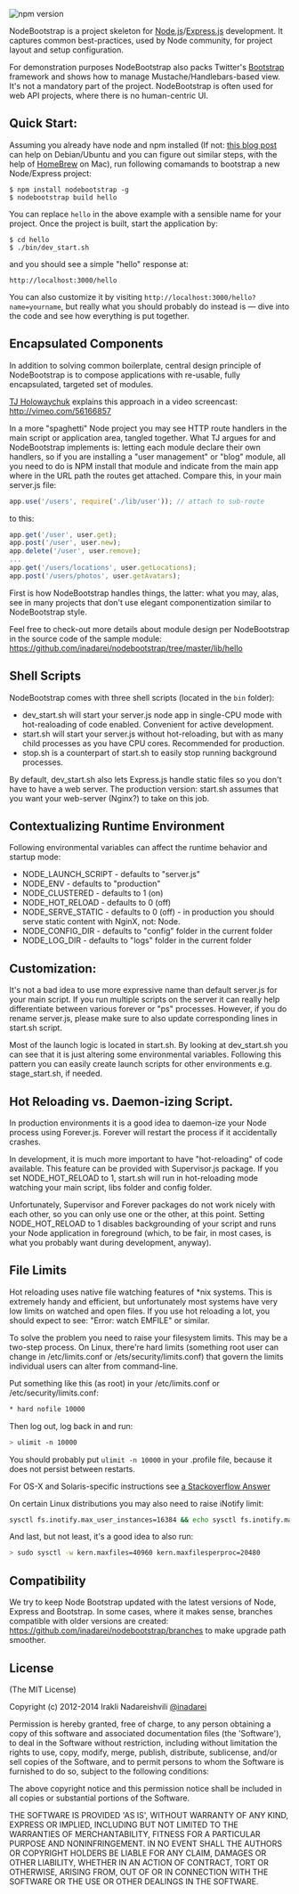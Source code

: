 ![npm version](https://img.shields.io/npm/v/nodebootstrap.svg)

NodeBootstrap is a project skeleton for [Node.js](http://nodejs.org/)/[Express.js](http://expressjs.com)
development. It captures common best-practices, used by Node community, for project layout and setup configuration.

For demonstration purposes NodeBootstrap also packs Twitter's [Bootstrap](http://twitter.github.com/bootstrap/)
framework and shows how to manage Mustache/Handlebars-based view. It's not a mandatory part of the project.
NodeBootstrap is often used for web API projects, where there is no human-centric UI.

## Quick Start:

Assuming you already have node and npm installed (If not: 
[this blog post](http://freshblurbs.com/install-node-js-and-express-js-nginx-debian-lenny) can help on Debian/Ubuntu
and you can figure out similar steps, with the help of [HomeBrew](http://mxcl.github.com/homebrew/) on Mac), run
following comamands to bootstrap a new Node/Express project:

```console
$ npm install nodebootstrap -g
$ nodebootstrap build hello
```

You can replace `hello` in the above example with a sensible name for your project. Once the project is built, start the application by:

```console
$ cd hello
$ ./bin/dev_start.sh
```

and you should see a simple "hello" response at:

```
http://localhost:3000/hello
```

You can also customize it by visiting `http://localhost:3000/hello?name=yourname`, but really
what you should probably do instead is — dive into the code and see how everything is put together.

## Encapsulated Components

In addition to solving common boilerplate, central design principle of NodeBootstrap is to compose applications with
re-usable, fully encapsulated, targeted set of modules.

[TJ Holowaychuk](https://twitter.com/tjholowaychuk) explains this approach in a video screencast:
<http://vimeo.com/56166857>

In a more "spaghetti" Node project you may see HTTP route handlers in the main script or application area, tangled
together. What TJ argues for and NodeBootstrap implements is: letting each module declare their own handlers, so if you are installing
a "user management" or "blog" module, all you need to do is NPM install that module and indicate from the main app where
in the URL path the routes get attached. Compare this, in your main server.js file:

```javascript
app.use('/users', require('./lib/user')); // attach to sub-route
```

to this:

```javascript
app.get('/user', user.get);
app.post('/user', user.new);
app.delete('/user', user.remove);
...
app.get('/users/locations', user.getLocations);
app.post('/users/photos', user.getAvatars);
```

First is how NodeBootstrap handles things, the latter: what you may, alas, see in many projects that don't use
elegant componentization similar to NodeBootstrap style.

Feel free to check-out more details about module design per NodeBootstrap in the source code of the
sample module: <https://github.com/inadarei/nodebootstrap/tree/master/lib/hello>


## Shell Scripts

NodeBootstrap comes with three shell scripts (located in the `bin` folder):

* dev_start.sh will start your server.js node app in single-CPU mode with hot-realoading of code enabled. Convenient for
active development.
* start.sh will start your server.js without hot-reloading, but with as many child processes as you have CPU cores.
Recommended for production.
* stop.sh is a counterpart of start.sh to easily stop running background processes.

By default, dev_start.sh also lets Express.js handle static files so you don't have to have a web server. The production
version: start.sh assumes that you want your web-server (Nginx?) to take on this job.

## Contextualizing Runtime Environment

Following environmental variables can affect the runtime behavior and startup mode:

* NODE_LAUNCH_SCRIPT - defaults to "server.js"
* NODE_ENV - defaults to "production"
* NODE_CLUSTERED - defaults to 1 (on)
* NODE_HOT_RELOAD - defaults to 0 (off)
* NODE_SERVE_STATIC - defaults to 0 (off) - in production you should serve static content with NginX, not: Node.
* NODE_CONFIG_DIR - defaults to "config" folder in the current folder
* NODE_LOG_DIR - defaults to "logs" folder in the current folder

## Customization:

It's not a bad idea to use more expressive name than default server.js for your main script. If you run multiple 
scripts on the server it can really help differentiate between various forever or "ps" processes. However, if you
do rename server.js, please make sure to also update corresponding lines in start.sh script.

Most of the launch logic is located in start.sh. By looking at dev_start.sh you can see that it is just altering
some environmental variables. Following this pattern you can easily create launch scripts for other environments
e.g. stage_start.sh, if needed.

## Hot Reloading vs. Daemon-izing Script.

In production environments it is a good idea to daemon-ize your Node process using Forever.js. Forever will restart
the process if it accidentally crashes.

In development, it is much more important to have "hot-reloading" of code available. This feature can be provided
with Supervisor.js package. If you set NODE_HOT_RELOAD to 1, start.sh will run in hot-reloading mode watching your
main script, libs folder and config folder.

Unfortunately, Supervisor and Forever packages do not work nicely with each other, so you can only use one
or the other, at this point. Setting NODE_HOT_RELOAD to 1 disables backgrounding of your script and runs your Node
application in foreground (which, to be fair, in most cases, is what you probably want during development, anyway).

## File Limits

Hot reloading uses native file watching features of *nix systems. This is extremely handy and efficient, but 
unfortunately most systems have very low limits on watched and open files. If you use hot reloading a lot, you should
expect to see: "Error: watch EMFILE" or similar.

To solve the problem you need to raise your filesystem limits. This may be a two-step process. On Linux, there're hard
limits (something root user can change in /etc/limits.conf or /ets/security/limits.conf) that govern the limits individual
users can alter from command-line.

Put something like this (as root) in your /etc/limits.conf or /etc/security/limits.conf:

```bash
* hard nofile 10000
```

Then log out, log back in and run:

```bash
> ulimit -n 10000
```

You should probably put `ulimit -n 10000` in your .profile file, because it does not persist between restarts.

For OS-X and Solaris-specific instructions see [a Stackoverflow Answer](http://stackoverflow.com/questions/34588/how-do-i-change-the-number-of-open-files-limit-in-linux/34645#34645)

On certain Linux distributions you may also need to raise iNotify limit:

```bash
sysctl fs.inotify.max_user_instances=16384 && echo sysctl fs.inotify.max_user_instances=16384  | sudo tee /etc/rc.local  
```

And last, but not least, it's a good idea to also run:

```bash
> sudo sysctl -w kern.maxfiles=40960 kern.maxfilesperproc=20480
```

## Compatibility

We try to keep Node Bootstrap updated with the latest versions of Node, Express and Bootstrap. In some cases, where it
makes sense, branches compatible with older versions are created: <https://github.com/inadarei/nodebootstrap/branches> to
make upgrade path smoother.

## License

(The MIT License)

Copyright (c) 2012-2014 Irakli Nadareishvili [@inadarei](http://twitter.com/inadarei)

Permission is hereby granted, free of charge, to any person obtaining
a copy of this software and associated documentation files (the
'Software'), to deal in the Software without restriction, including
without limitation the rights to use, copy, modify, merge, publish,
distribute, sublicense, and/or sell copies of the Software, and to
permit persons to whom the Software is furnished to do so, subject to
the following conditions:

The above copyright notice and this permission notice shall be
included in all copies or substantial portions of the Software.

THE SOFTWARE IS PROVIDED 'AS IS', WITHOUT WARRANTY OF ANY KIND,
EXPRESS OR IMPLIED, INCLUDING BUT NOT LIMITED TO THE WARRANTIES OF
MERCHANTABILITY, FITNESS FOR A PARTICULAR PURPOSE AND NONINFRINGEMENT.
IN NO EVENT SHALL THE AUTHORS OR COPYRIGHT HOLDERS BE LIABLE FOR ANY
CLAIM, DAMAGES OR OTHER LIABILITY, WHETHER IN AN ACTION OF CONTRACT,
TORT OR OTHERWISE, ARISING FROM, OUT OF OR IN CONNECTION WITH THE
SOFTWARE OR THE USE OR OTHER DEALINGS IN THE SOFTWARE.
